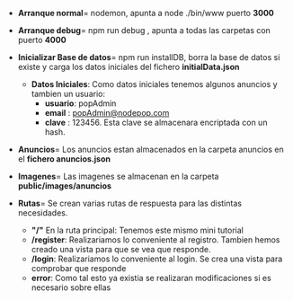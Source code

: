 * **Arranque normal**= nodemon, apunta a node
./bin/www puerto **3000** </b>

* **Arranque debug**= npm run debug , apunta a
todas las carpetas con puerto **4000**

* **Inicializar Base de datos**= npm run installDB, borra la
base de datos si existe y carga los datos iniciales del fichero
**initialData.json**

    * **Datos Iniciales**: Como datos iniciales tenemos algunos anuncios
    y tambien un usuario:
        * **usuario**: popAdmin
        * **email** : popAdmin@nodepop.com
        * **clave** : 123456. Esta clave se almacenara encriptada con un hash.

* **Anuncios**= Los anuncios estan almacenados en la carpeta anuncios en el **fichero anuncios.json**

* **Imagenes**= Las imagenes se almacenan en la carpeta **public/images/anuncios**

* **Rutas**= Se crean varias rutas de respuesta para las distintas necesidades.

    * **"/"** En la ruta principal: Tenemos este mismo mini tutorial
    *  **/register**: Realizariamos lo conveniente al registro. Tambien hemos creado una vista para
    que se vea que responde.
    * **/login**: Realizariamos lo conveniente al login. Se crea una vista para comprobar que responde
    * **error**: Como tal esto ya existia se realizaran modificaciones si  es necesario sobre ellas

